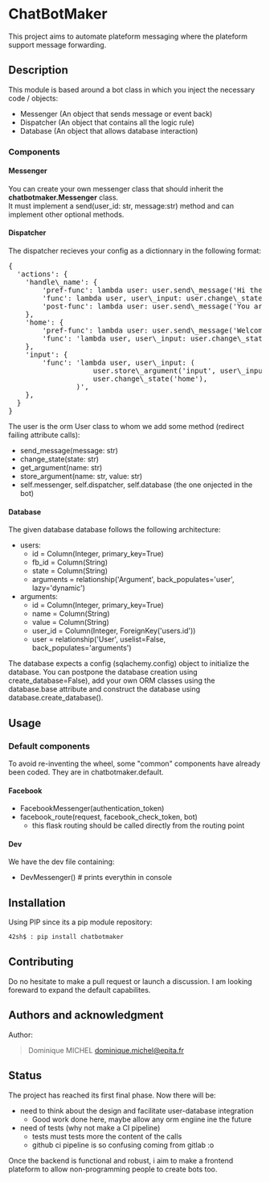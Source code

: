 # ChatBotMaker

This project aims to automate plateform messaging where the plateform support
message forwarding.

## Description

This module is based around a bot class in which you inject the necessary code
/ objects:
- Messenger (An object that sends message or event back)
- Dispatcher (An object that contains all the logic rule)
- Database (An object that allows database interaction)

### Components

#### Messenger

You can create your own messenger class that should inherit the
**chatbotmaker.Messenger** class.  
It must implement a send(user\_id: str, message:str)
method and can implement other optional methods.

#### Dispatcher

The dispatcher recieves your config as a dictionnary in the following format:

<pre>
{  
  'actions': {  
    'handle\_name': {  
        'pref-func': lambda user: user.send\_message('Hi there'),  
        'func': lambda user, user\_input: user.change\_state('home'),  
        'post-func': lambda user: user.send\_message('You are redirected'),  
    },  
    'home': {  
        'pref-func': lambda user: user.send\_message('Welcome back!'),  
        'func': 'lambda user, user\_input: user.change\_state(user\_input)',  
    },  
    'input': {  
        'func': 'lambda user, user\_input: (  
                    user.store\_argument('input', user\_input),  
                    user.change\_state('home'),  
                )',  
    },  
  }  
}
</pre>

The user is the orm User class to whom we add some method (redirect failing
attribute calls):
- send\_message(message: str)
- change\_state(state: str)
- get\_argument(name: str)
- store\_argument(name: str, value: str)
- self.messenger, self.dispatcher, self.database (the one onjected in the bot)


#### Database

The given database database follows the following architecture:
- users:
  - id = Column(Integer, primary\_key=True)
  - fb\_id = Column(String)
  - state = Column(String)
  - arguments = relationship('Argument', back\_populates='user', lazy='dynamic')
- arguments:
  - id = Column(Integer, primary\_key=True)
  - name = Column(String)
  - value = Column(String)
  - user\_id = Column(Integer, ForeignKey('users.id'))
  - user = relationship('User', uselist=False, back\_populates='arguments')

The database expects a config (sqlachemy.config) object to initialize the
database. You can postpone the database creation using create\_database=False),
add your own ORM classes using the database.base attribute and construct the
database using database.create_database().


## Usage

### Default components
To avoid re-inventing the wheel, some "common" components have already been
coded. They are in chatbotmaker.default.

#### Facebook
- FacebookMessenger(authentication\_token)
- facebook\_route(request, facebook\_check\_token, bot)
  - this flask routing should be called directly from the routing point

#### Dev

We have the dev file containing:
- DevMessenger()  # prints everythin in console

## Installation

Using PIP since its a pip module repository:
``` bash
42sh$ : pip install chatbotmaker
```

## Contributing

Do no hesitate to make a pull request or launch a discussion. I am looking
foreward to expand the default capabilites.

## Authors and acknowledgment

Author:
> Dominique MICHEL <dominique.michel@epita.fr>

## Status

The project has reached its first final phase. Now there will be:
- need to think about the design and facilitate user-database integration
  - Good work done here, maybe allow any orm engiine ine the future
- need of tests (why not make a CI pipeline)
  - tests must tests more the content of the calls
  - github ci pipeline is so confusing coming from gitlab :o

Once the backend is functional and robust, i aim to make a frontend plateform
to allow non-programming people to create bots too.
